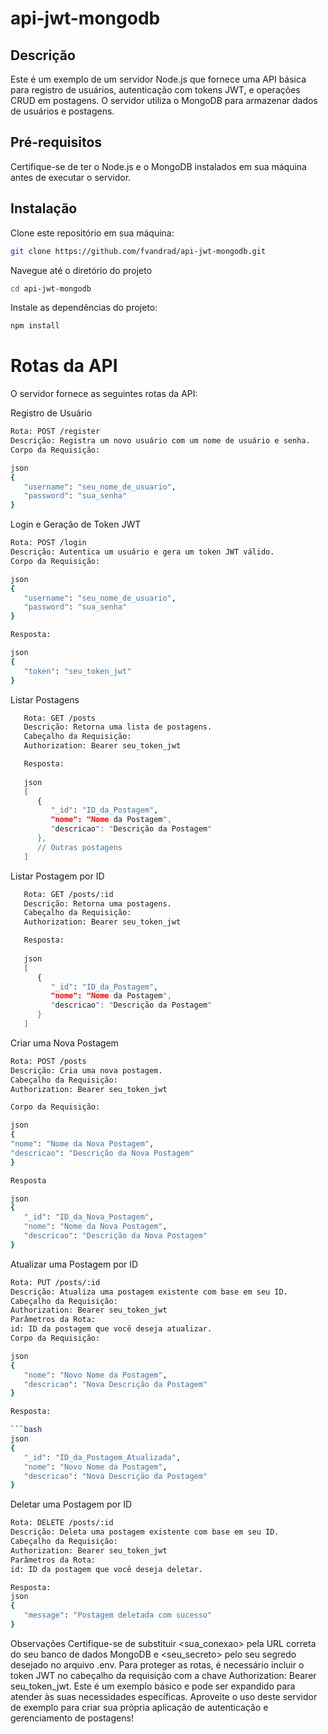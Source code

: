 # api-jwt-mongodb

## Descrição
Este é um exemplo de um servidor Node.js que fornece uma API básica para registro de usuários, autenticação com tokens JWT, e operações CRUD em postagens. O servidor utiliza o MongoDB para armazenar dados de usuários e postagens.

## Pré-requisitos
Certifique-se de ter o Node.js e o MongoDB instalados em sua máquina antes de executar o servidor.

## Instalação

Clone este repositório em sua máquina:

   ```bash
   git clone https://github.com/fvandrad/api-jwt-mongodb.git
   ```

Navegue até o diretório do projeto
  
   ```bash
   cd api-jwt-mongodb
   ```

Instale as dependências do projeto:

   ```bash
   npm install
   ```

# Rotas da API
O servidor fornece as seguintes rotas da API:

Registro de Usuário
   ```bash
   Rota: POST /register
   Descrição: Registra um novo usuário com um nome de usuário e senha.
   Corpo da Requisição:

   json
   {
      "username": "seu_nome_de_usuario",
      "password": "sua_senha"
   }
   ```

Login e Geração de Token JWT
   ```bash
   Rota: POST /login
   Descrição: Autentica um usuário e gera um token JWT válido.
   Corpo da Requisição:
   
   json
   {
      "username": "seu_nome_de_usuario",
      "password": "sua_senha"
   }

   Resposta:
   
   json
   {
      "token": "seu_token_jwt"
   }
   ```

Listar Postagens
```bash
   Rota: GET /posts
   Descrição: Retorna uma lista de postagens.
   Cabeçalho da Requisição:
   Authorization: Bearer seu_token_jwt

   Resposta:
   
   json
   [
      {
         "_id": "ID_da_Postagem",
         "nome": "Nome da Postagem",
         "descricao": "Descrição da Postagem"
      },
      // Outras postagens
   ]
   ```

Listar Postagem por ID
```bash
   Rota: GET /posts/:id
   Descrição: Retorna uma postagens.
   Cabeçalho da Requisição:
   Authorization: Bearer seu_token_jwt

   Resposta:
   
   json
   [
      {
         "_id": "ID_da_Postagem",
         "nome": "Nome da Postagem",
         "descricao": "Descrição da Postagem"
      }
   ]
   ```

Criar uma Nova Postagem
   ```bash
   Rota: POST /posts
   Descrição: Cria uma nova postagem.
   Cabeçalho da Requisição:
   Authorization: Bearer seu_token_jwt

   Corpo da Requisição:

   json
   {
   "nome": "Nome da Nova Postagem",
   "descricao": "Descrição da Nova Postagem"
   }
   
   Resposta
   
   json
   {
      "_id": "ID_da_Nova_Postagem",
      "nome": "Nome da Nova Postagem",
      "descricao": "Descrição da Nova Postagem"
   }
   ```

Atualizar uma Postagem por ID
   ```bash
   Rota: PUT /posts/:id
   Descrição: Atualiza uma postagem existente com base em seu ID.
   Cabeçalho da Requisição:
   Authorization: Bearer seu_token_jwt
   Parâmetros da Rota:
   id: ID da postagem que você deseja atualizar.
   Corpo da Requisição:
   
   json
   {
      "nome": "Novo Nome da Postagem",
      "descricao": "Nova Descrição da Postagem"
   }
   
   Resposta:
   
   ```bash
   json
   {
      "_id": "ID_da_Postagem_Atualizada",
      "nome": "Novo Nome da Postagem",
      "descricao": "Nova Descrição da Postagem"
   }
   ```

Deletar uma Postagem por ID
   ```bash
   Rota: DELETE /posts/:id
   Descrição: Deleta uma postagem existente com base em seu ID.
   Cabeçalho da Requisição:
   Authorization: Bearer seu_token_jwt
   Parâmetros da Rota:
   id: ID da postagem que você deseja deletar.

   Resposta:
   json
   {
      "message": "Postagem deletada com sucesso"
   }
   ```

Observações
Certifique-se de substituir <sua_conexao> pela URL correta do seu banco de dados MongoDB e <seu_secreto> pelo seu segredo desejado no arquivo .env.
Para proteger as rotas, é necessário incluir o token JWT no cabeçalho da requisição com a chave Authorization: Bearer seu_token_jwt.
Este é um exemplo básico e pode ser expandido para atender às suas necessidades específicas.
Aproveite o uso deste servidor de exemplo para criar sua própria aplicação de autenticação e gerenciamento de postagens!
